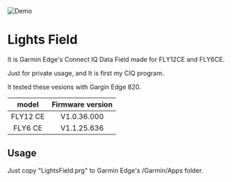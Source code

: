 ![Demo](https://raw.githubusercontent.com/morinocat/LightsField/master/working-demo.gif)

# Lights Field
It is Garmin Edge's Connect IQ Data Field made for FLY12CE and FLY6CE.

Just for private usage, and It is first my CIQ program.

It tested these vesions with Gargin Edge 820.

|model|Firmware version|
|:---:|:--------------:|
|FLY12 CE|V1.0.36.000|
|FLY6 CE|V1.1.25.636|

## Usage
Just copy "LightsField.prg" to Garmin Edge's /Garmin/Apps folder.
